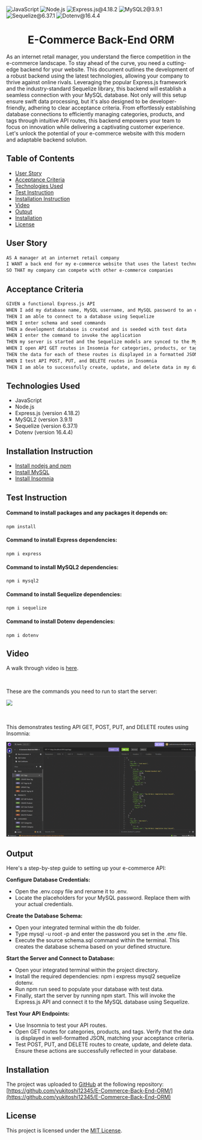 ![JavaScript](https://img.shields.io/badge/JavaScript-orange) ![Node.js](https://img.shields.io/badge/Node.js-blue) ![Express.js@4.18.2](https://img.shields.io/badge/Express.js@4.18.2-purple) ![MySQL2@3.9.1](https://img.shields.io/badge/MySQL2@3.9.1-lightgreen) ![Sequelize@6.37.1](https://img.shields.io/badge/Sequelize@6.37.1-lightblue) ![Dotenv@16.4.4](https://img.shields.io/badge/Dotenv@16.4.4-grey)

<h1 align = "center">E-Commerce Back-End ORM </h1>

As an internet retail manager, you understand the fierce competition in the e-commerce landscape. To stay ahead of the curve, you need a cutting-edge backend for your website. This document outlines the development of a robust backend using the latest technologies, allowing your company to thrive against online rivals. Leveraging the popular Express.js framework and the industry-standard Sequelize library, this backend will establish a seamless connection with your MySQL database. Not only will this setup ensure swift data processing, but it's also designed to be developer-friendly, adhering to clear acceptance criteria. From effortlessly establishing database connections to efficiently managing categories, products, and tags through intuitive API routes, this backend empowers your team to focus on innovation while delivering a captivating customer experience. Let's unlock the potential of your e-commerce website with this modern and adaptable backend solution.

## Table of Contents
- [User Story](#user-story)
- [Acceptance Criteria](#acceptance-criteria)
- [Technologies Used](#technologies-used)
- [Test Instruction](#test-instruction)
- [Installation Instruction](#installation-instruction)
- [Video](#video)
- [Output](#output)
- [Installation](#installation)
- [License](#license)

## User Story
```md
AS A manager at an internet retail company
I WANT a back end for my e-commerce website that uses the latest technologies
SO THAT my company can compete with other e-commerce companies
```

## Acceptance Criteria
```md
GIVEN a functional Express.js API
WHEN I add my database name, MySQL username, and MySQL password to an environment variable file
THEN I am able to connect to a database using Sequelize
WHEN I enter schema and seed commands
THEN a development database is created and is seeded with test data
WHEN I enter the command to invoke the application
THEN my server is started and the Sequelize models are synced to the MySQL database
WHEN I open API GET routes in Insomnia for categories, products, or tags
THEN the data for each of these routes is displayed in a formatted JSON
WHEN I test API POST, PUT, and DELETE routes in Insomnia
THEN I am able to successfully create, update, and delete data in my database
```

## Technologies Used
- JavaScript
- Node.js
- Express.js (version 4.18.2)
- MySQL2 (version 3.9.1)
- Sequelize (version 6.37.1)
- Dotenv (version 16.4.4)

## Installation Instruction
- [Install nodejs and npm](https://nodejs.org/en/download) 
- [Install MySQL](https://dev.mysql.com/downloads/mysql/)
- [Install Insomnia](https://insomnia.rest/download)

## Test Instruction
#### Command to install packages and any packages it depends on:
`
npm install
`

#### Command to install Express dependencies:
`
npm i express
`

#### Command to install MySQL2 dependencies:
`
npm i mysql2
`

#### Command to install Sequelize dependencies:
`
npm i sequelize
`

#### Command to install Dotenv dependencies:
`
npm i dotenv
`

## Video
A walk through video is [here](https://youtu.be/RTK5aaScofQ).

<br>

These are the commands you need to run to start the server:

![](/assets/videos/commands.gif)

<br>

This demonstrates testing API GET, POST, PUT, and DELETE routes using Insomnia:


![](/assets/videos/insomnia.gif)

## Output 
Here's a step-by-step guide to setting up your e-commerce API:

<b> Configure Database Credentials: </b>

- Open the .env.copy file and rename it to .env.
- Locate the placeholders for your MySQL password. Replace them with your actual credentials.

<b> Create the Database Schema: </b>

- Open your integrated terminal within the db folder.
- Type mysql -u root -p and enter the password you set in the .env file.
- Execute the source schema.sql command within the terminal. This creates the database schema based on your defined structure.

<b> Start the Server and Connect to Database: </b>

- Open your integrated terminal within the project directory.
- Install the required dependencies: npm i express mysql2 sequelize dotenv.
- Run npm run seed to populate your database with test data.
- Finally, start the server by running npm start. This will invoke the Express.js API and connect it to the MySQL database using Sequelize.

<b> Test Your API Endpoints: </b>

- Use Insomnia to test your API routes.
- Open GET routes for categories, products, and tags. Verify that the data is displayed in well-formatted JSON, matching your acceptance criteria.
- Test POST, PUT, and DELETE routes to create, update, and delete data. Ensure these actions are successfully reflected in your database.

## Installation
The project was uploaded to [GitHub](https://github.com/) at the following repository:
[https://github.com/yukitoshi12345/E-Commerce-Back-End-ORM/](https://github.com/yukitoshi12345/E-Commerce-Back-End-ORM)

## License
This project is licensed under the [MIT License](https://github.com/Yukitoshi12345/E-Commerce-Back-End-ORM/blob/main/LICENSE).